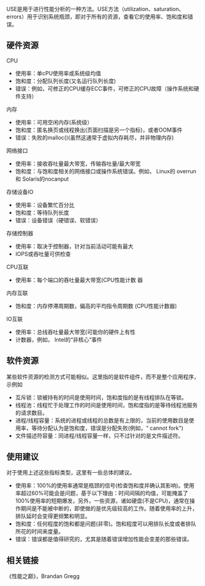 

USE是用于进行性能分析的一种方法。USE方法（utilization、saturation、errors）用于识别系统瓶颈，即对于所有的资源，查看它的使用率、饱和度和错误。

## 硬件资源 ##

CPU

* 使用率：单cPU使用率或系统级均值
* 饱和度：分配队列长度(又名运行队列长度)
* 错误：例如，可修正的CPU缓存ECC事件，可修正的CPU故障（操作系统和硬件支持）

内存

* 使用率：可用空闲内存(系统级）
* 饱和度：匿名换页或线程换出(页面扫描是另一个指标)，或者OOM事件
* 错误：失败的malloc()(虽然这通常于虚拟内存耗尽，并非物理内存)

网络接口

* 使用率：接收吞吐量最大带宽，传输吞吐量/最大带宽
* 饱和度：与饱和度相关的网络接口或操作系统错误。例如， Linux的 overrun和 Solaris的nocanput

存储设备IO

* 使用率：设备繁忙百分比
* 饱和度：等待队列长度
* 错误：设备错误（硬错误、软错误）

存储控制器

* 使用率：取决于控制器，针对当前活动可能有最大
* IOPS或吞吐量可供检查

CPU互联

* 使用率：每个端口的吞吐量最大带宽(CPU性能计数
器

内存互联

* 饱和度：内存停滞周期数，偏高的平均指令周期数
(CPU性能计数器)

IO互联

* 使用率：总线吞吐量最大带宽(可能你的硬件上有性
* 计数器，例如， Intel的“非核心“事件

## 软件资源 ##

某些软件资源的检测方式可能相似。这里指的是软件组件，而不是整个应用程序，示例如

* 互斥锁：锁被持有的时间是使用时间，饱和度指的是有线程排队在等锁。
* 线程池：线程忙于处理工作的时间是使用时间，饱和度指的是等待线程池服务的请求数目。
* 进程/线程容量：系统的进程或线程的总数是有上限的，当前的使用数目是使用率，等待分配认为是饱和度，错误是分配失败(例如，“ cannot fork")
* 文件描述符容量：同进程/线程容量一样，只不过针对的是文件描述符。

## 使用建议 ##

对于使用上述这些指标类型，这里有一些总体的建议。

* 使用率：100%的使用率通常是瓶颈的信号(检查饱和度并确认其影响)。使用率超过60%可能会是问题，基于以下理由：时间间隔的均值，可能掩盖了100%使用率的短期爆发，另外，一些资源，诸如硬盘(不是CPU)，通常在操作期间是不能被中断的，即使做的是优先级较高的工作。随着使用率的上升，排队延时会变得更频繁和明显。
* 饱和度：任何程度的饱和都是问题(非零)。饱和程度可以用排队长度或者排队所花的时间来度量。
* 错误：错误都是值得研究的，尤其是随着错误增加性能会变差的那些错误。

## 相关链接 ##

《性能之巅》，Brandan Gregg